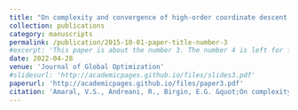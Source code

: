 ```yaml
---
title: "On complexity and convergence of high-order coordinate descent algorithms for smooth nonconvex box-constrained minimization"
collection: publications
category: manuscripts
permalink: /publication/2015-10-01-paper-title-number-3
#excerpt: 'This paper is about the number 3. The number 4 is left for future work.'
date: 2022-04-28
venue: 'Journal of Global Optimization'
#slidesurl: 'http://academicpages.github.io/files/slides3.pdf'
paperurl: 'http://academicpages.github.io/files/paper3.pdf'
citation: 'Amaral, V.S., Andreani, R., Birgin, E.G. &quot;On complexity and convergence of high-order coordinate descent algorithms for smooth nonconvex box-constrained minimization.&quot; <i>J Glob Optim  84, 527–561 (2022). <a href="https://doi.org/10.1007/s10898-022-01154-0">DOI</a>'
---
```



